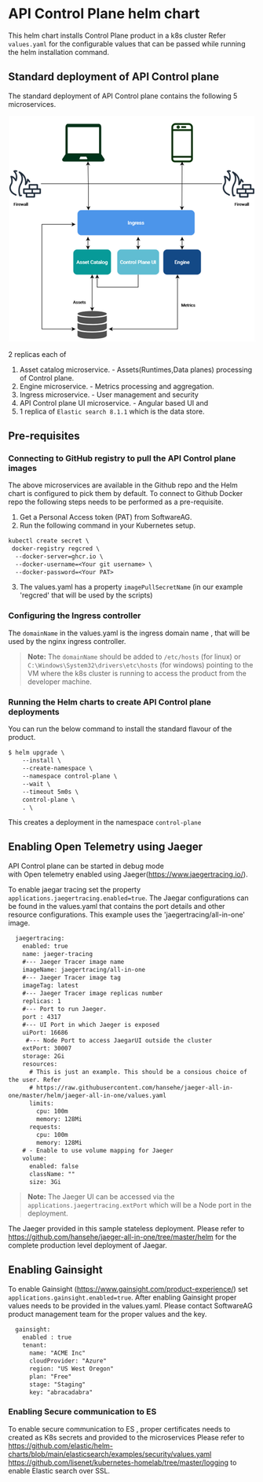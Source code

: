 # API Control Plane helm chart

This helm chart installs Control Plane product in a k8s cluster 
Refer `values.yaml` for the configurable values that can be passed while running the helm installation command.

## Standard deployment of API Control plane
The standard deployment of API Control plane contains the following 5 microservices.

![img.png](../attachments/img.png)

2 replicas each of 
1. Asset catalog microservice. - Assets(Runtimes,Data planes) processing of Control plane.
2. Engine microservice. - Metrics processing and aggregation.
3. Ingress microservice. - User management and security 
4. API Control plane UI microservice. - Angular based UI
   and 
5. 1 replica of `Elastic search 8.1.1` which is the data store.
## Pre-requisites
### Connecting to GitHub registry to pull the API Control plane images

The above microservices are available in the Github repo
and the Helm chart is configured to pick them by default.
To connect to Github Docker repo the following steps needs to 
be performed as a pre-requisite.

1. Get a Personal Access token (PAT) from SoftwareAG.
2. Run the following command in your Kubernetes setup.
```
kubectl create secret \
 docker-registry regcred \
  --docker-server=ghcr.io \
  --docker-username=<Your git username> \
  --docker-password=<Your PAT>
```
3. The values.yaml has a property `imagePullSecretName` (in our example 'regcred'
   that will be used by the scripts)

### Configuring the Ingress controller
The `domainName` in the values.yaml is the ingress domain name , that will be
used by the nginx ingress controller.
> **Note:** The `domainName` should be added to `/etc/hosts` (for linux) or `C:\Windows\System32\drivers\etc\hosts` (for windows)
pointing to the VM where the k8s cluster is running to access the product from the developer machine.


### Running the Helm charts to create API Control plane deployments
You can run the below command to install the standard flavour of the  product.

```
$ helm upgrade \
    --install \
    --create-namespace \
    --namespace control-plane \
    --wait \
    --timeout 5m0s \
    control-plane \
    . \
```
This creates a deployment in the namespace `control-plane`

## Enabling Open Telemetry using Jaeger
API Control plane can be started in debug mode  
with Open telemetry enabled using Jaeger(https://www.jaegertracing.io/).

To enable jaegar tracing set the property `applications.jaegertracing.enabled=true`.
The Jaegar configurations can be found in the values.yaml that contains the port details and other resource
configurations. 
This example uses the 'jaegertracing/all-in-one' image. 

```
  jaegertracing:
    enabled: true
    name: jaeger-tracing
    #--- Jaeger Tracer image name
    imageName: jaegertracing/all-in-one
    #--- Jaeger Tracer image tag
    imageTag: latest
    #--- Jaeger Tracer image replicas number
    replicas: 1
    #--- Port to run Jaeger.
    port : 4317
    #--- UI Port in which Jaeger is exposed
    uiPort: 16686
     #--- Node Port to access JaegarUI outside the cluster 
    extPort: 30007
    storage: 2Gi
    resources:
      # This is just an example. This should be a consious choice of the user. Refer
      # https://raw.githubusercontent.com/hansehe/jaeger-all-in-one/master/helm/jaeger-all-in-one/values.yaml
      limits:
        cpu: 100m
        memory: 128Mi                                                     
      requests:
        cpu: 100m
        memory: 128Mi
    # - Enable to use volume mapping for Jaeger    
    volume:
      enabled: false
      className: ""
      size: 3Gi

```
> **Note:** The Jaeger UI can be accessed via the `applications.jaegertracing.extPort` which will be a
> Node port in the deployment.

The Jaeger provided in this sample stateless deployment.
Please refer to  https://github.com/hansehe/jaeger-all-in-one/tree/master/helm for the complete production level 
deployment of Jaegar.

## Enabling Gainsight 

To enable Gainsight (https://www.gainsight.com/product-experience/) set `applications.gainsight.enabled=true`.
After enabling Gainsight proper values needs to be provided in the values.yaml. Please contact SoftwareAG product 
management team for the proper values and the key.
```
  gainsight:
    enabled : true
    tenant:
      name: "ACME Inc"
      cloudProvider: "Azure"
      region: "US West Oregon"
      plan: "Free"
      stage: "Staging"
      key: "abracadabra"
```

### Enabling Secure communication to ES

To enable secure communication to ES , proper certificates needs to created as K8s secrets 
and provided to the microservices
Please refer to
https://github.com/elastic/helm-charts/blob/main/elasticsearch/examples/security/values.yaml
https://github.com/lisenet/kubernetes-homelab/tree/master/logging 
to enable Elastic search over SSL.